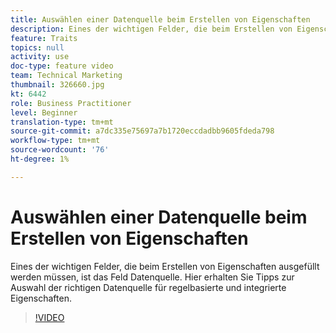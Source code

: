 ```yaml
---
title: Auswählen einer Datenquelle beim Erstellen von Eigenschaften
description: Eines der wichtigen Felder, die beim Erstellen von Eigenschaften ausgefüllt werden müssen, ist das Feld Datenquelle. Hier erhalten Sie Tipps zur Auswahl der richtigen Datenquelle für regelbasierte und integrierte Eigenschaften.
feature: Traits
topics: null
activity: use
doc-type: feature video
team: Technical Marketing
thumbnail: 326660.jpg
kt: 6442
role: Business Practitioner
level: Beginner
translation-type: tm+mt
source-git-commit: a7dc335e75697a7b1720eccdadbb9605fdeda798
workflow-type: tm+mt
source-wordcount: '76'
ht-degree: 1%

---
```



# Auswählen einer Datenquelle beim Erstellen von Eigenschaften

Eines der wichtigen Felder, die beim Erstellen von Eigenschaften ausgefüllt werden müssen, ist das Feld Datenquelle. Hier erhalten Sie Tipps zur Auswahl der richtigen Datenquelle für regelbasierte und integrierte Eigenschaften.

>[!VIDEO](https://video.tv.adobe.com/v/326660/?quality=12&learn=on)
